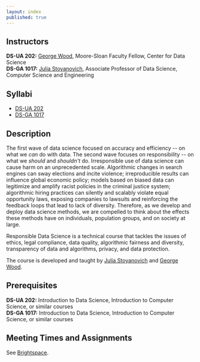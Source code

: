 ```yaml
---
layout: index
published: true
---
```


## Instructors

**DS-UA 202:** [George Wood](https://gwood.me), Moore-Sloan Faculty Fellow, Center for Data Science<br>
**DS-GA 1017:** [Julia Stoyanovich](https://engineering.nyu.edu/faculty/julia-stoyanovich), Associate Professor of Data Science, Computer Science and Engineering<br>

## Syllabi

* [DS-UA 202](assets/syllabus_DS_UA_202.pdf)
* [DS-GA 1017](assets/Syllabus_DS-GA1017_Spring2021.pdf)

## Description

The first wave of data science focused on accuracy and efficiency -- on what we _can_ do with data. The second wave focuses on responsibility -- on what we _should_ and _shouldn't_ do. Irresponsible use of data science can cause harm on an unprecedented scale. Algorithmic changes in search engines can sway elections and incite violence; irreproducible results can influence global economic policy; models based on biased data can legitimize and amplify racist policies in the criminal justice system; algorithmic hiring practices can silently and scalably violate equal opportunity laws, exposing companies to lawsuits and reinforcing the feedback loops that lead to lack of diversity. Therefore, as we develop and deploy data science methods, we are compelled to think about the effects these methods have on individuals, population groups, and on society at large.

Responsible Data Science is a technical course that tackles the issues of ethics, legal compliance, data quality, algorithmic fairness and diversity, transparency of data and algorithms, privacy, and data protection.

The course is developed and taught by [Julia Stoyanovich](https://engineering.nyu.edu/faculty/julia-stoyanovich) and [George Wood](https://gwood.me).

## Prerequisites

**DS-UA 202:** Introduction to Data Science, Introduction to Computer Science, or similar courses\
**DS-GA 1017:** Introduction to Data Science, Introduction to Computer Science, or similar courses

## Meeting Times and Assignments

See [Brightspace](https://brightspace.nyu.edu).
